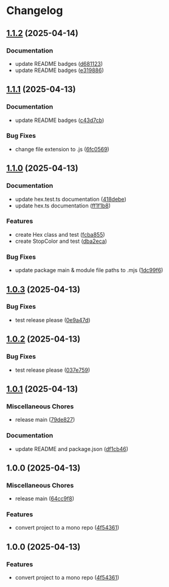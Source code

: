 # Changelog

## [1.1.2](https://github.com/martinrossil/fuix/compare/fuix-v1.1.1...fuix-v1.1.2) (2025-04-14)


### Documentation

* update README badges ([d681123](https://github.com/martinrossil/fuix/commit/d681123abc8a862c26e8a02f37c214d86a457d40))
* update README badges ([e319886](https://github.com/martinrossil/fuix/commit/e319886957313f487ab48971f5d1edb00371e2dc))

## [1.1.1](https://github.com/martinrossil/fuix/compare/fuix-v1.1.0...fuix-v1.1.1) (2025-04-13)


### Documentation

* update README badges ([c43d7cb](https://github.com/martinrossil/fuix/commit/c43d7cb8262ad1059a903a6c23701fa3561e6821))


### Bug Fixes

* change file extension to .js ([6fc0569](https://github.com/martinrossil/fuix/commit/6fc05699b3ac233b35b666fd866fc8fbcf1aaa37))

## [1.1.0](https://github.com/martinrossil/fuix/compare/fuix-v1.0.3...fuix-v1.1.0) (2025-04-13)


### Documentation

* update hex.test.ts documentation ([418debe](https://github.com/martinrossil/fuix/commit/418debe6e57d24eec34cd2adbbcf120818a63b90))
* update hex.ts documentation ([ff1f1b8](https://github.com/martinrossil/fuix/commit/ff1f1b806a726cc263c2d5ad93e84f54946334a5))


### Features

* create Hex class and test ([fcba855](https://github.com/martinrossil/fuix/commit/fcba855a666505262bff47d99134cae93644679c))
* create StopColor and test ([dba2eca](https://github.com/martinrossil/fuix/commit/dba2eca9c187597f323ef6676a499f131d8824f6))


### Bug Fixes

* update package main & module file paths to .mjs ([1dc99f6](https://github.com/martinrossil/fuix/commit/1dc99f6a42a9026882befd97225d17127b628df6))

## [1.0.3](https://github.com/martinrossil/fuix/compare/fuix-v1.0.2...fuix-v1.0.3) (2025-04-13)


### Bug Fixes

* test release please ([0e9a47d](https://github.com/martinrossil/fuix/commit/0e9a47df75df1c28e1bb6ab1cc322766711e0dd8))

## [1.0.2](https://github.com/martinrossil/fuix/compare/fuix-v1.0.1...fuix-v1.0.2) (2025-04-13)


### Bug Fixes

* test release please ([037e759](https://github.com/martinrossil/fuix/commit/037e75999138be755815f74c7c41f9e8cf109133))

## [1.0.1](https://github.com/martinrossil/fuix/compare/fuix-v1.0.0...fuix-v1.0.1) (2025-04-13)


### Miscellaneous Chores

* release main ([79de827](https://github.com/martinrossil/fuix/commit/79de827834e6b4dc33b9bf6d5de7d126b6fb2cb8))


### Documentation

* update README and package.json ([df1cb46](https://github.com/martinrossil/fuix/commit/df1cb46f9c054636381cc1100a9a00625c0831bc))

## 1.0.0 (2025-04-13)


### Miscellaneous Chores

* release main ([64cc9f8](https://github.com/martinrossil/fuix/commit/64cc9f86e4a0e826945fed915c14c0b69e130605))


### Features

* convert project to a mono repo ([4f54361](https://github.com/martinrossil/fuix/commit/4f543619f16df4c2f820e11421d6306fc91c6d02))

## 1.0.0 (2025-04-13)


### Features

* convert project to a mono repo ([4f54361](https://github.com/martinrossil/fuix/commit/4f543619f16df4c2f820e11421d6306fc91c6d02))
